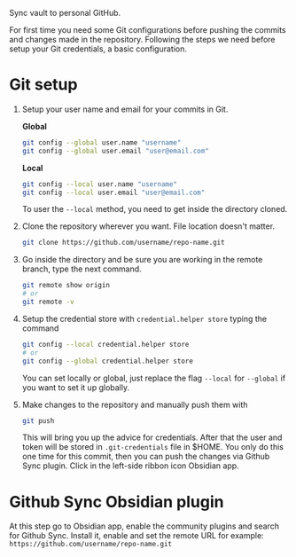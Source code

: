 Sync vault to personal GitHub.

For first time you need some Git configurations before pushing the commits and changes made in the repository. Following the steps we need before setup your Git credentials, a basic configuration.

# Git setup

1. Setup your user name and email for your commits in Git.

	**Global**
	```sh
	git config --global user.name "username"
	git config --global user.email "user@email.com"
	```

	**Local**
	```sh
	git config --local user.name "username"
	git config --local user.email "user@email.com"
	```
	
	To user the `--local` method, you need to get inside the directory cloned.

2. Clone the repository wherever you want. File location doesn't matter.
	```sh
	git clone https://github.com/username/repo-name.git
	```

3. Go inside the directory and be sure you are working in the remote branch, type the next command.

	```sh
	git remote show origin
	# or
	git remote -v
	```

4. Setup the credential store with `credential.helper store` typing the command

	```sh
	git config --local credential.helper store
	# or
	git config --global credential.helper store
	```
	
	You can set locally or global, just replace the flag `--local` for `--global` if you want to set it up globally.

5. Make changes to the repository and manually push them with

	```sh
	git push
	```
	
	This will bring you up the advice for credentials. After that the user and token will be stored in `.git-credentials` file in $HOME. You only do this one time for this commit, then you can push the changes via Github Sync plugin. Click in the left-side ribbon icon Obsidian app.

# Github Sync Obsidian plugin

At this step go to Obsidian app, enable the community plugins and search for Github Sync. Install it, enable and set the remote URL for example: `https://github.com/username/repo-name.git`